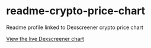 # readme-crypto-price-chart
Readme profile linked to Dexscreener crypto price chart

[View the live Dexscreener chart](https://your-username.github.io/your-repository/)
